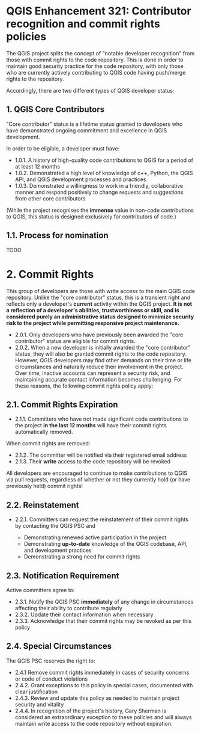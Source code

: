 # QGIS Enhancement 321: Contributor recognition and commit rights policies

The QGIS project splits the concept of "notable developer recognition" from those with commit rights to the code
repository. This is done in order to maintain good security practice for the code repository, with only those who
are currently actively contributing to QGIS code having push/merge rights to the repository.

Accordingly, there are two different types of QGIS developer status:

## 1. QGIS Core Contributors

"Core contributor" status is a lifetime status granted to developers who have demonstrated ongoing commitment and
excellence in QGIS development.

In order to be eligible, a developer must have:

- 1.0.1. A history of high-quality code contributions to QGIS for a period of at least 12 months
- 1.0.2. Demonstrated a high level of knowledge of c++, Python, the QGIS API, and QGIS development processes and practices
- 1.0.3. Demonstrated a willingness to work in a friendly, collaborative manner and respond positively to change requests
  and suggestions from other core contributors

(While the project recognises the **immense** value in non-code contributions to QGIS, this status is designed exclusively for
contributors of code.)

## 1.1. Process for nomination

TODO

# 2. Commit Rights

This group of developers are those with write access to the main QGIS code repository. Unlike the "core contributor"
status, this is a transient right and reflects only a developer's **current** activity within the QGIS project.
**It is not a reflection of a developer's abilities, trustworthiness or skill, and is considered purely an
administrative status designed to minimize security risk to the project while permitting responsive project
maintenance.**

- 2.0.1. Only developers who have previously been awarded the "core contributor" status are eligible for commit rights.
- 2.0.2. When a new developer is initially awarded the "core contributor" status, they will also be granted commit rights
to the code repository. However, QGIS developers may find other demands on their time or life circumstances and
naturally reduce their involvement in the project. Over time, inactive accounts can represent a security risk,
and maintaining accurate contact information becomes challenging. For these reasons, the following commit rights policy
apply:

## 2.1. Commit Rights Expiration

- 2.1.1. Committers who have not made significant code contributions to the project **in the last 12 months** will have their
commit rights automatically removed.

When commit rights are removed:

- 2.1.2. The committer will be notified via their registered email address
- 2.1.3. Their **write** access to the code repository will be revoked

All developers are encouraged to continue to make contributions to QGIS via pull requests, regardless of whether
or not they currently hold (or have previously held) commit rights!

## 2.2. Reinstatement

- 2.2.1. Committers can request the reinstatement of their commit rights by contacting the QGIS PSC and

  - Demonstrating renewed active participation in the project
  - Demonstrating **up-to-date** knowledge of the QGIS codebase, API, and development practices
  - Demonstrating a strong need for commit rights

## 2.3. Notification Requirement

Active committers agree to:

- 2.3.1. Notify the QGIS PSC **immediately** of any change in circumstances affecting their ability to contribute regularly
- 2.3.2. Update their contact information when necessary
- 2.3.3. Acknowledge that their commit rights may be revoked as per this policy

## 2.4. Special Circumstances

The QGIS PSC reserves the right to:

- 2.4.1 Remove commit rights immediately in cases of security concerns or code of conduct violations
- 2.4.2. Grant exceptions to this policy in special cases, documented with clear justification
- 2.4.3. Review and update this policy as needed to maintain project security and vitality
- 2.4.4. In recognition of the project's history, Gary Sherman is considered an extraordinary exception to these policies and
  will always maintain write access to the code repository without expiration.
